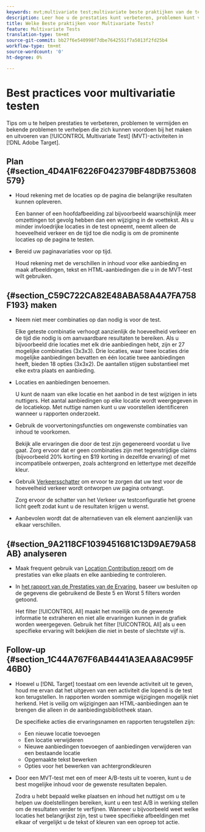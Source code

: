 ```yaml
---
keywords: mvt;multivariate test;multivariate beste praktijken van de test;mvt beste praktijken;mvt combinaties;mvt rapporten
description: Leer hoe u de prestaties kunt verbeteren, problemen kunt voorkomen en bekende problemen kunt verhelpen die zich kunnen voordoen bij het maken en uitvoeren van Multivariate Test-activiteiten in Adobe Target.
title: Welke Beste praktijken voor Multivariate Tests?
feature: Multivariate Tests
translation-type: tm+mt
source-git-commit: bb27f6e540998f7dbe7642551f7a5013f2fd25b4
workflow-type: tm+mt
source-wordcount: '0'
ht-degree: 0%

---
```



# Best practices voor multivariatie testen

Tips om u te helpen prestaties te verbeteren, problemen te vermijden en bekende problemen te verhelpen die zich kunnen voordoen bij het maken en uitvoeren van [!UICONTROL Multivariate Test] (MVT)-activiteiten in [!DNL Adobe Target].

## Plan {#section_4D4A1F6226F042379BF48DB753608579}

* Houd rekening met de locaties op de pagina die belangrijke resultaten kunnen opleveren.

   Een banner of een hoofdafbeelding zal bijvoorbeeld waarschijnlijk meer omzettingen tot gevolg hebben dan een wijziging in de voettekst. Als u minder invloedrijke locaties in de test opneemt, neemt alleen de hoeveelheid verkeer en de tijd toe die nodig is om de prominente locaties op de pagina te testen.
* Bereid uw paginavariaties voor op tijd.

   Houd rekening met de verschillen in inhoud voor elke aanbieding en maak afbeeldingen, tekst en HTML-aanbiedingen die u in de MVT-test wilt gebruiken.

## {#section_C59C722CA82E48ABA58A4A7FA758F193} maken

* Neem niet meer combinaties op dan nodig is voor de test.

   Elke geteste combinatie verhoogt aanzienlijk de hoeveelheid verkeer en de tijd die nodig is om aanvaardbare resultaten te bereiken. Als u bijvoorbeeld drie locaties met elk drie aanbiedingen hebt, zijn er 27 mogelijke combinaties (3x3x3). Drie locaties, waar twee locaties drie mogelijke aanbiedingen bevatten en één locatie twee aanbiedingen heeft, bieden 18 opties (3x3x2). De aantallen stijgen substantieel met elke extra plaats en aanbieding.

* Locaties en aanbiedingen benoemen.

   U kunt de naam van elke locatie en het aanbod in de test wijzigen in iets nuttigers. Het aantal aanbiedingen op elke locatie wordt weergegeven in de locatiekop. Met nuttige namen kunt u uw voorstellen identificeren wanneer u rapporten onderzoekt.

* Gebruik de voorvertoningsfuncties om ongewenste combinaties van inhoud te voorkomen.

   Bekijk alle ervaringen die door de test zijn gegenereerd voordat u live gaat. Zorg ervoor dat er geen combinaties zijn met tegenstrijdige claims (bijvoorbeeld 20% korting en $19 korting in dezelfde ervaring) of met incompatibele ontwerpen, zoals achtergrond en lettertype met dezelfde kleur.

* Gebruik [Verkeersschatter](/help/c-activities/c-multivariate-testing/t-create-multivariate-test/traffic-estimator.md) om ervoor te zorgen dat uw test voor de hoeveelheid verkeer wordt ontworpen uw pagina ontvangt.

   Zorg ervoor de schatter van het Verkeer uw testconfiguratie het groene licht geeft zodat kunt u de resultaten krijgen u wenst.
* Aanbevolen wordt dat de alternatieven van elk element aanzienlijk van elkaar verschillen.

## {#section_9A2118CF1039451681C13D9AE79A58AB} analyseren

* Maak frequent gebruik van [Location Contribution report](/help/c-reports/location-contribution-report.md) om de prestaties van elke plaats en elke aanbieding te controleren.
* In [het rapport van de Prestaties van de Ervaring](/help/c-reports/experience-performance-report.md), baseer uw besluiten op de gegevens die gebruikend de Beste 5 en Worst 5 filters worden getoond.

   Het filter [!UICONTROL All] maakt het moeilijk om de gewenste informatie te extraheren en niet alle ervaringen kunnen in de grafiek worden weergegeven. Gebruik het filter [!UICONTROL All] als u een specifieke ervaring wilt bekijken die niet in beste of slechtste vijf is.

## Follow-up {#section_1C44A767F6AB4441A3EAA8AC995F46B0}

* Hoewel u [!DNL Target] toestaat om een levende activiteit uit te geven, houd me ervan dat het uitgeven van een activiteit die lopend is de test kon terugstellen. In rapporten worden sommige wijzigingen mogelijk niet herkend. Het is veilig om wijzigingen aan HTML-aanbiedingen aan te brengen die alleen in de aanbiedingsbibliotheek staan.

   De specifieke acties die ervaringsnamen en rapporten terugstellen zijn:

   * Een nieuwe locatie toevoegen
   * Een locatie verwijderen
   * Nieuwe aanbiedingen toevoegen of aanbiedingen verwijderen van een bestaande locatie
   * Opgemaakte tekst bewerken
   * Opties voor het bewerken van achtergrondkleuren

* Door een MVT-test met een of meer A/B-tests uit te voeren, kunt u de best mogelijke inhoud voor de gewenste resultaten bepalen.

   Zodra u hebt bepaald welke plaatsen en inhoud het nuttigst om u te helpen uw doelstellingen bereiken, kunt u een test A/B in werking stellen om de resultaten verder te verfijnen. Wanneer u bijvoorbeeld weet welke locaties het belangrijkst zijn, test u twee specifieke afbeeldingen met elkaar of vergelijkt u de tekst of kleuren van een oproep tot actie.

